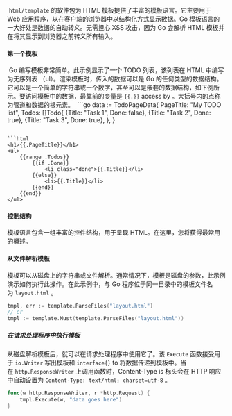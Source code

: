  `html/template` 的软件包为 HTML 模板提供了丰富的模板语言。它主要用于 Web 应用程序，以在客户端的浏览器中以结构化方式显示数据。Go 模板语言的一大好处是数据的自动转义。无需担心 XSS 攻击，因为 Go 会解析 HTML 模板并在将其显示到浏览器之前转义所有输入。
#### 第一个模板
 Go 编写模板非常简单。此示例显示了一个 TODO 列表，该列表在 HTML 中编写为无序列表 （ul）。渲染模板时，传入的数据可以是 Go 的任何类型的数据结构。它可以是一个简单的字符串或一个数字，甚至可以是嵌套的数据结构，如下例所示。要访问模板中的数据，最靠前的变量是 `{{.}}` access by 。大括号内的点称为管道和数据的根元素。
 ```go
data := TodoPageData{
    PageTitle: "My TODO list",
    Todos: []Todo{
        {Title: "Task 1", Done: false},
        {Title: "Task 2", Done: true},
        {Title: "Task 3", Done: true},
    },
}
```

```html
<h1>{{.PageTitle}}</h1>
<ul>
    {{range .Todos}}
        {{if .Done}}
            <li class="done">{{.Title}}</li>
        {{else}}
            <li>{{.Title}}</li>
        {{end}}
    {{end}}
</ul>
```

#### 控制结构
模板语言包含一组丰富的控件结构，用于呈现 HTML。在这里，您将获得最常用的概述。


#### 从文件解析模板
模板可以从磁盘上的字符串或文件解析。通常情况下，模板是磁盘的参数，此示例演示如何执行此操作。在此示例中，与 Go 程序位于同一目录中的模板文件名为 `layout.html` 。

```go
tmpl, err := template.ParseFiles("layout.html")
// or
tmpl := template.Must(template.ParseFiles("layout.html"))
```

##### 在请求处理程序中执行模板
从磁盘解析模板后，就可以在请求处理程序中使用它了。该 `Execute` 函数接受用于 `io.Writer` 写出模板和 `interface{}` to 将数据传递到模板中。当在 `http.ResponseWriter` 上调用函数时，Content-Type is 标头会在 HTTP 响应中自动设置为 `Content-Type: text/html; charset=utf-8` 。
```go
func(w http.ResponseWriter, r *http.Request) {
    tmpl.Execute(w, "data goes here")
}
```


